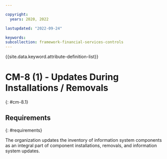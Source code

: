 ```yaml
---

copyright:
  years: 2020, 2022

lastupdated: "2022-09-24"

keywords: 
subcollection: framework-financial-services-controls
---
```


{{site.data.keyword.attribute-definition-list}}

         
# CM-8 (1) - Updates During Installations / Removals
{: #cm-8.1}

## Requirements
{: #requirements}

The organization updates the inventory of information system components as an integral part of component installations, removals, and information system updates.

